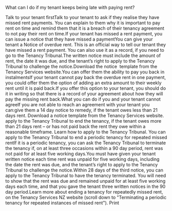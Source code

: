 What can I do if my tenant keeps being late with paying rent?

Talk to your tenant firstTalk to your tenant to ask if they realise they have missed rent payments. You can explain to them why it is important to pay rent on time and remind them that it is a breach of their tenancy agreement to not pay their rent on time.If your tenant has missed a rent payment, you can issue a notice that they have missed a paymentYou can give your tenant a Notice of overdue rent. This is an official way to tell our tenant they have missed a rent payment. You can also use it as a record, if you need to go to the Tenancy Tribunal.The written notice must include the amount of rent, the date it was due, and the tenant’s right to apply to the Tenancy Tribunal to challenge the notice.Download the notice  template from the Tenancy Services website.You can offer them the ability to pay you back in instalmentsIf your tenant cannot pay back the overdue rent in one payment, you could offer them the option of adding an extra amount to their weekly rent until it is paid back.If you offer this option to your tenant, you should do it in writing so that there is a record of your agreement about how they will pay the missing rent back.What you can do if you and your tenant cannot agreeIf you are not able to reach an agreement with your tenant you can:give them a 14 day notice to remedy, if the tenant owes less than 21 days rent. Download a notice template from the Tenancy Services website.
apply to the Tenancy Tribunal to end the tenancy, if the tenant owes more than 21 days rent – or has not paid back the rent they owe within a reasonable timeframe. Learn how to apply to the Tenancy Tribunal.
You can apply to the Tenancy Tribunal to end a periodic tenancy for repeated missed rentIf it is a periodic tenancy, you can ask the Tenancy Tribunal to terminate the tenancy if, on at least three occasions within a 90 day period, rent was not paid for at least five working days.You must have given your tenant written notice each time rent was unpaid for five working days, including the date the rent was due, and the tenant’s right to apply to the Tenancy Tribunal to challenge the notice.Within 28 days of the third notice, you can apply to the Tenancy Tribunal to have the tenancy terminated. You will need to show that the rent was due and remained unpaid for at least five working days each time, and that you gave the tenant three written notices in the 90 day period.Learn more about ending a tenancy for repeatedly missed rent, on the Tenancy Services NZ website (scroll down to "Terminating a periodic tenancy for repeated instances of missed rent").  Print 